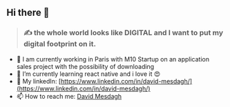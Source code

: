 ## Hi there 👋

> ### :writing_hand: the whole world looks like DIGITAL and I want to put my digital footprint on it.

- 🔭 I am currently working in Paris with M10 Startup on an application sales project with the possibility of downloading
- 🌱 I’m currently learning react native and i love it :heart_eyes: 
- 💬 My linkedIn: [https://www.linkedin.com/in/david-mesdagh/](https://www.linkedin.com/in/david-mesdagh/)
- 📫 How to reach me: [David Mesdagh](mailto:mesdagh.david@orange.fr)
